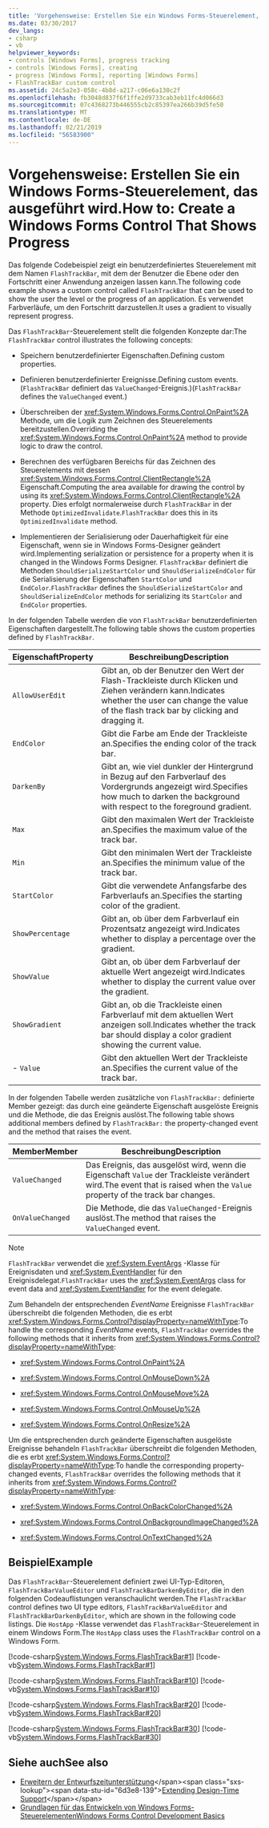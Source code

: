 ```yaml
---
title: 'Vorgehensweise: Erstellen Sie ein Windows Forms-Steuerelement, das ausgeführt wird.'
ms.date: 03/30/2017
dev_langs:
- csharp
- vb
helpviewer_keywords:
- controls [Windows Forms], progress tracking
- controls [Windows Forms], creating
- progress [Windows Forms], reporting [Windows Forms]
- FlashTrackBar custom control
ms.assetid: 24c5a2e3-058c-4b8d-a217-c06e6a130c2f
ms.openlocfilehash: fb3048d837f6f1ffe2d9733cab3eb11fc4d066d3
ms.sourcegitcommit: 07c4368273b446555cb2c85397ea266b39d5fe50
ms.translationtype: MT
ms.contentlocale: de-DE
ms.lasthandoff: 02/21/2019
ms.locfileid: "56583900"
---
```

# <a name="how-to-create-a-windows-forms-control-that-shows-progress"></a><span data-ttu-id="6d3e8-102">Vorgehensweise: Erstellen Sie ein Windows Forms-Steuerelement, das ausgeführt wird.</span><span class="sxs-lookup"><span data-stu-id="6d3e8-102">How to: Create a Windows Forms Control That Shows Progress</span></span>
<span data-ttu-id="6d3e8-103">Das folgende Codebeispiel zeigt ein benutzerdefiniertes Steuerelement mit dem Namen `FlashTrackBar`, mit dem der Benutzer die Ebene oder den Fortschritt einer Anwendung anzeigen lassen kann.</span><span class="sxs-lookup"><span data-stu-id="6d3e8-103">The following code example shows a custom control called `FlashTrackBar` that can be used to show the user the level or the progress of an application.</span></span> <span data-ttu-id="6d3e8-104">Es verwendet Farbverläufe, um den Fortschritt darzustellen.</span><span class="sxs-lookup"><span data-stu-id="6d3e8-104">It uses a gradient to visually represent progress.</span></span>  
  
 <span data-ttu-id="6d3e8-105">Das `FlashTrackBar`-Steuerelement stellt die folgenden Konzepte dar:</span><span class="sxs-lookup"><span data-stu-id="6d3e8-105">The `FlashTrackBar` control illustrates the following concepts:</span></span>  
  
-   <span data-ttu-id="6d3e8-106">Speichern benutzerdefinierter Eigenschaften.</span><span class="sxs-lookup"><span data-stu-id="6d3e8-106">Defining custom properties.</span></span>  
  
-   <span data-ttu-id="6d3e8-107">Definieren benutzerdefinierter Ereignisse.</span><span class="sxs-lookup"><span data-stu-id="6d3e8-107">Defining custom events.</span></span> <span data-ttu-id="6d3e8-108">(`FlashTrackBar` definiert das `ValueChanged`-Ereignis.)</span><span class="sxs-lookup"><span data-stu-id="6d3e8-108">(`FlashTrackBar` defines the `ValueChanged` event.)</span></span>  
  
-   <span data-ttu-id="6d3e8-109">Überschreiben der <xref:System.Windows.Forms.Control.OnPaint%2A> Methode, um die Logik zum Zeichnen des Steuerelements bereitzustellen.</span><span class="sxs-lookup"><span data-stu-id="6d3e8-109">Overriding the <xref:System.Windows.Forms.Control.OnPaint%2A> method to provide logic to draw the control.</span></span>  
  
-   <span data-ttu-id="6d3e8-110">Berechnen des verfügbaren Bereichs für das Zeichnen des Steuerelements mit dessen <xref:System.Windows.Forms.Control.ClientRectangle%2A> Eigenschaft.</span><span class="sxs-lookup"><span data-stu-id="6d3e8-110">Computing the area available for drawing the control by using its <xref:System.Windows.Forms.Control.ClientRectangle%2A> property.</span></span> <span data-ttu-id="6d3e8-111">Dies erfolgt normalerweise durch `FlashTrackBar` in der Methode `OptimizedInvalidate`.</span><span class="sxs-lookup"><span data-stu-id="6d3e8-111">`FlashTrackBar` does this in its `OptimizedInvalidate` method.</span></span>  
  
-   <span data-ttu-id="6d3e8-112">Implementieren der Serialisierung oder Dauerhaftigkeit für eine Eigenschaft, wenn sie in Windows Forms-Designer geändert wird.</span><span class="sxs-lookup"><span data-stu-id="6d3e8-112">Implementing serialization or persistence for a property when it is changed in the Windows Forms Designer.</span></span> <span data-ttu-id="6d3e8-113">`FlashTrackBar` definiert die Methoden `ShouldSerializeStartColor` und `ShouldSerializeEndColor` für die Serialisierung der Eigenschaften `StartColor` und `EndColor`.</span><span class="sxs-lookup"><span data-stu-id="6d3e8-113">`FlashTrackBar` defines the `ShouldSerializeStartColor` and `ShouldSerializeEndColor` methods for serializing its `StartColor` and `EndColor` properties.</span></span>  
  
 <span data-ttu-id="6d3e8-114">In der folgenden Tabelle werden die von `FlashTrackBar` benutzerdefinierten Eigenschaften dargestellt.</span><span class="sxs-lookup"><span data-stu-id="6d3e8-114">The following table shows the custom properties defined by `FlashTrackBar`.</span></span>  
  
|<span data-ttu-id="6d3e8-115">Eigenschaft</span><span class="sxs-lookup"><span data-stu-id="6d3e8-115">Property</span></span>|<span data-ttu-id="6d3e8-116">Beschreibung</span><span class="sxs-lookup"><span data-stu-id="6d3e8-116">Description</span></span>|  
|--------------|-----------------|  
|`AllowUserEdit`|<span data-ttu-id="6d3e8-117">Gibt an, ob der Benutzer den Wert der Flash-Trackleiste durch Klicken und Ziehen verändern kann.</span><span class="sxs-lookup"><span data-stu-id="6d3e8-117">Indicates whether the user can change the value of the flash track bar by clicking and dragging it.</span></span>|  
|`EndColor`|<span data-ttu-id="6d3e8-118">Gibt die Farbe am Ende der Trackleiste an.</span><span class="sxs-lookup"><span data-stu-id="6d3e8-118">Specifies the ending color of the track bar.</span></span>|  
|`DarkenBy`|<span data-ttu-id="6d3e8-119">Gibt an, wie viel dunkler der Hintergrund in Bezug auf den Farbverlauf des Vordergrunds angezeigt wird.</span><span class="sxs-lookup"><span data-stu-id="6d3e8-119">Specifies how much to darken the background with respect to the foreground gradient.</span></span>|  
|`Max`|<span data-ttu-id="6d3e8-120">Gibt den maximalen Wert der Trackleiste an.</span><span class="sxs-lookup"><span data-stu-id="6d3e8-120">Specifies the maximum value of the track bar.</span></span>|  
|`Min`|<span data-ttu-id="6d3e8-121">Gibt den minimalen Wert der Trackleiste an.</span><span class="sxs-lookup"><span data-stu-id="6d3e8-121">Specifies the minimum value of the track bar.</span></span>|  
|`StartColor`|<span data-ttu-id="6d3e8-122">Gibt die verwendete Anfangsfarbe des Farbverlaufs an.</span><span class="sxs-lookup"><span data-stu-id="6d3e8-122">Specifies the starting color of the gradient.</span></span>|  
|`ShowPercentage`|<span data-ttu-id="6d3e8-123">Gibt an, ob über dem Farbverlauf ein Prozentsatz angezeigt wird.</span><span class="sxs-lookup"><span data-stu-id="6d3e8-123">Indicates whether to display a percentage over the gradient.</span></span>|  
|`ShowValue`|<span data-ttu-id="6d3e8-124">Gibt an, ob über dem Farbverlauf der aktuelle Wert angezeigt wird.</span><span class="sxs-lookup"><span data-stu-id="6d3e8-124">Indicates whether to display the current value over the gradient.</span></span>|  
|`ShowGradient`|<span data-ttu-id="6d3e8-125">Gibt an, ob die Trackleiste einen Farbverlauf mit dem aktuellen Wert anzeigen soll.</span><span class="sxs-lookup"><span data-stu-id="6d3e8-125">Indicates whether the track bar should display a color gradient showing the current value.</span></span>|  
|-   `Value`|<span data-ttu-id="6d3e8-126">Gibt den aktuellen Wert der Trackleiste an.</span><span class="sxs-lookup"><span data-stu-id="6d3e8-126">Specifies the current value of the track bar.</span></span>|  
  
 <span data-ttu-id="6d3e8-127">In der folgenden Tabelle werden zusätzliche von `FlashTrackBar:` definierte Member gezeigt: das durch eine geänderte Eigenschaft ausgelöste Ereignis und die Methode, die das Ereignis auslöst.</span><span class="sxs-lookup"><span data-stu-id="6d3e8-127">The following table shows additional members defined by `FlashTrackBar:` the property-changed event and the method that raises the event.</span></span>  
  
|<span data-ttu-id="6d3e8-128">Member</span><span class="sxs-lookup"><span data-stu-id="6d3e8-128">Member</span></span>|<span data-ttu-id="6d3e8-129">Beschreibung</span><span class="sxs-lookup"><span data-stu-id="6d3e8-129">Description</span></span>|  
|------------|-----------------|  
|`ValueChanged`|<span data-ttu-id="6d3e8-130">Das Ereignis, das ausgelöst wird, wenn die Eigenschaft `Value` der Trackleiste verändert wird.</span><span class="sxs-lookup"><span data-stu-id="6d3e8-130">The event that is raised when the `Value` property of the track bar changes.</span></span>|  
|`OnValueChanged`|<span data-ttu-id="6d3e8-131">Die Methode, die das `ValueChanged`-Ereignis auslöst.</span><span class="sxs-lookup"><span data-stu-id="6d3e8-131">The method that raises the `ValueChanged` event.</span></span>|  
  
> [!NOTE]
>  <span data-ttu-id="6d3e8-132">`FlashTrackBar` verwendet die <xref:System.EventArgs> -Klasse für Ereignisdaten und <xref:System.EventHandler> für den Ereignisdelegat.</span><span class="sxs-lookup"><span data-stu-id="6d3e8-132">`FlashTrackBar` uses the <xref:System.EventArgs> class for event data and <xref:System.EventHandler> for the event delegate.</span></span>  
  
 <span data-ttu-id="6d3e8-133">Zum Behandeln der entsprechenden *EventName* Ereignisse `FlashTrackBar` überschreibt die folgenden Methoden, die es erbt <xref:System.Windows.Forms.Control?displayProperty=nameWithType>:</span><span class="sxs-lookup"><span data-stu-id="6d3e8-133">To handle the corresponding *EventName* events, `FlashTrackBar` overrides the following methods that it inherits from <xref:System.Windows.Forms.Control?displayProperty=nameWithType>:</span></span>  
  
-   <xref:System.Windows.Forms.Control.OnPaint%2A>  
  
-   <xref:System.Windows.Forms.Control.OnMouseDown%2A>  
  
-   <xref:System.Windows.Forms.Control.OnMouseMove%2A>  
  
-   <xref:System.Windows.Forms.Control.OnMouseUp%2A>  
  
-   <xref:System.Windows.Forms.Control.OnResize%2A>  
  
 <span data-ttu-id="6d3e8-134">Um die entsprechenden durch geänderte Eigenschaften ausgelöste Ereignisse behandeln `FlashTrackBar` überschreibt die folgenden Methoden, die es erbt <xref:System.Windows.Forms.Control?displayProperty=nameWithType>:</span><span class="sxs-lookup"><span data-stu-id="6d3e8-134">To handle the corresponding property-changed events, `FlashTrackBar` overrides the following methods that it inherits from <xref:System.Windows.Forms.Control?displayProperty=nameWithType>:</span></span>  
  
-   <xref:System.Windows.Forms.Control.OnBackColorChanged%2A>  
  
-   <xref:System.Windows.Forms.Control.OnBackgroundImageChanged%2A>  
  
-   <xref:System.Windows.Forms.Control.OnTextChanged%2A>  
  
## <a name="example"></a><span data-ttu-id="6d3e8-135">Beispiel</span><span class="sxs-lookup"><span data-stu-id="6d3e8-135">Example</span></span>  
 <span data-ttu-id="6d3e8-136">Das `FlashTrackBar`-Steuerelement definiert zwei UI-Typ-Editoren, `FlashTrackBarValueEditor` und `FlashTrackBarDarkenByEditor`, die in den folgenden Codeauflistungen veranschaulicht werden.</span><span class="sxs-lookup"><span data-stu-id="6d3e8-136">The `FlashTrackBar` control defines two UI type editors, `FlashTrackBarValueEditor` and `FlashTrackBarDarkenByEditor`, which are shown in the following code listings.</span></span> <span data-ttu-id="6d3e8-137">Die `HostApp` -Klasse verwendet das `FlashTrackBar`-Steuerelement in einem Windows Form.</span><span class="sxs-lookup"><span data-stu-id="6d3e8-137">The `HostApp` class uses the `FlashTrackBar` control on a Windows Form.</span></span>  
  
 [!code-csharp[System.Windows.Forms.FlashTrackBar#1](../../../../samples/snippets/csharp/VS_Snippets_Winforms/System.Windows.Forms.FlashTrackBar/CS/FlashTrackBar.cs#1)]
 [!code-vb[System.Windows.Forms.FlashTrackBar#1](../../../../samples/snippets/visualbasic/VS_Snippets_Winforms/System.Windows.Forms.FlashTrackBar/VB/FlashTrackBar.vb#1)]  
  
 [!code-csharp[System.Windows.Forms.FlashTrackBar#10](../../../../samples/snippets/csharp/VS_Snippets_Winforms/System.Windows.Forms.FlashTrackBar/CS/FlashTrackBarDarkenByEditor.cs#10)]
 [!code-vb[System.Windows.Forms.FlashTrackBar#10](../../../../samples/snippets/visualbasic/VS_Snippets_Winforms/System.Windows.Forms.FlashTrackBar/VB/FlashTrackBarDarkenByEditor.vb#10)]  
  
 [!code-csharp[System.Windows.Forms.FlashTrackBar#20](../../../../samples/snippets/csharp/VS_Snippets_Winforms/System.Windows.Forms.FlashTrackBar/CS/FlashTrackBarValueEditor.cs#20)]
 [!code-vb[System.Windows.Forms.FlashTrackBar#20](../../../../samples/snippets/visualbasic/VS_Snippets_Winforms/System.Windows.Forms.FlashTrackBar/VB/FlashTrackBarValueEditor.vb#20)]  
  
 [!code-csharp[System.Windows.Forms.FlashTrackBar#30](../../../../samples/snippets/csharp/VS_Snippets_Winforms/System.Windows.Forms.FlashTrackBar/CS/HostApp.cs#30)]
 [!code-vb[System.Windows.Forms.FlashTrackBar#30](../../../../samples/snippets/visualbasic/VS_Snippets_Winforms/System.Windows.Forms.FlashTrackBar/VB/HostApp.vb#30)]  
  
## <a name="see-also"></a><span data-ttu-id="6d3e8-138">Siehe auch</span><span class="sxs-lookup"><span data-stu-id="6d3e8-138">See also</span></span>
- <span data-ttu-id="6d3e8-139">[Erweitern der Entwurfszeitunterstützung](https://docs.microsoft.com/previous-versions/visualstudio/visual-studio-2013/37899azc(v=vs.120))</span><span class="sxs-lookup"><span data-stu-id="6d3e8-139">[Extending Design-Time Support](https://docs.microsoft.com/previous-versions/visualstudio/visual-studio-2013/37899azc(v=vs.120))</span></span>
- [<span data-ttu-id="6d3e8-140">Grundlagen für das Entwickeln von Windows Forms-Steuerelementen</span><span class="sxs-lookup"><span data-stu-id="6d3e8-140">Windows Forms Control Development Basics</span></span>](../../../../docs/framework/winforms/controls/windows-forms-control-development-basics.md)
